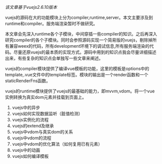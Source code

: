 *该文章基于vuejs2.6.10版本*

vuejs的源码在大的功能模块上分为compiler,runtime,server。本文主要涉及到runtime和compiler。服务端渲染暂时不做研究。

本文章会先深入runtime各个子模块，中间穿插一些compiler的知识。之后再深入研究compiler的各个子模块。同时会参照源码实现一个简易版的vuejs，剔除掉所有兼容weex的代码，所有development环境下的调试信息,所有服务端渲染的代码。尽量还原vuejs的最本质的实现方式。源码中用到的知识点我会尽量详细描述出来，有些复杂的知识点会单独写一些文章来阐述。

vuejs的compiler模块提供了编译vue模板的功能，这里的模板是options中的template,.vue文件中的template标签。模块的输出是一个render函数和一个staticRenderFns函数。

vuejs的runtime模块提供了vuejs的最基础的能力，即mvvm,vdom。将一个vue实例转换为真实dom元素并挂载到页面上。

1. vuejs中的异步
2. vuejs如何实现数据监听（脏值检测）
3. vuejs实例化的流程
4. vuejs的extend及继承
5. vuejs中vdom与真实dom的关系
6. vuejs中vdom的流程
7. vuejs中vdom的优化算法（如何复用已有元素）
8. vuejs中的动画
9. vuejs如何编译模板
